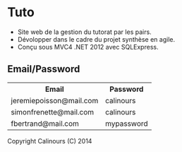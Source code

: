 Tuto
====
* Site web de la gestion du tutorat par les pairs.
* Dévolopper dans le cadre du projet synthèse en agile.
* Conçu sous MVC4 .NET 2012 avec SQLExpress.

Email/Password
--------------
<table>
  <tr>
    <th>Email</th><th>Password</th>
  </tr>
  <tr>
    <td>jeremiepoisson@mail.com</td><td>calinours</td>
  </tr>
  <tr>
    <td>simonfrenette@mail.com</td><td>calinours</td>
  </tr>
  <tr>
    <td>fbertrand@mail.com</td><td>mypassword</td>
  </tr>
</table>
Copyright Calinours (C) 2014
